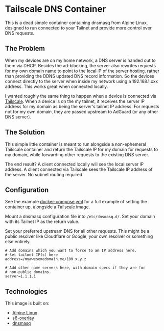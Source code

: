 # Tailscale DNS Container

This is a dead simple container containing dnsmasq from
Alpine Linux, designed to run connected to your Tailnet and
provide more control over DNS requests.

## The Problem

When my devices are on my home network, a DNS server is handed out to them via
DHCP.  Besides the ad-blocking, the server also rewrites requests for
my own domain name to point to the local IP of the server hosting, rather than
providing the DDNS updated DNS record information.  So the devices connect directly
to the server when inside my network using a 192.168.1.xxx address.  This
works great when connected locally.

I wanted roughly the same thing to happen when a device is connected via
[Tailscale](https://tailscale.com/). When a device is on the my tailnet, it
receives the server IP address for my domain as being the server's tailnet IP
address.  For requests not for my own domain, they are passed upstream to
AdGuard (or any other DNS server).

## The Solution

This simple little container is meant to run alongside a non-ephemeral Tailscale container
and return the Tailscale IP for my domain for requests to my domain, while forwarding
other requests to the existing DNS server.

The end result?  A client connected locally will see the local server IP address.
A client connected via Tailscale sees the Tailscale IP address of the server.  No
subnet routing required.

## Configuration

See the example [docker-compose.yml](./docker-compose.yml) for a full example
of setting the container up, alongside a Tailscale image.

Mount a dnsmasq configuration file into `/etc/dnsmasq.d/`.  Set your domain with its
Tailnet IP as the return value.

Set your preferred upstream DNS for all other requests.  This might be a public
resolver like Cloudflare or Google, your own resolver or something else entirely.

```
# Add domains which you want to force to an IP address here.
# Set tailnet IP(s) here
address=/myawesomedomain.me/100.x.y.z

# Add other name servers here, with domain specs if they are for
# non-public domains.
server=1.1.1.1
```

## Technologies

This image is built on:

- [Alpine Linux](https://www.alpinelinux.org/)
- [s6-overlay](https://github.com/just-containers/s6-overlay)
- [dnsmasq](https://thekelleys.org.uk/dnsmasq/doc.html)

